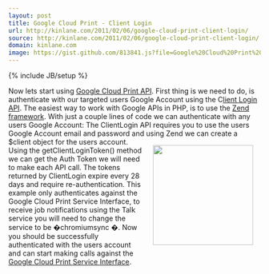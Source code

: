```yaml
---
layout: post
title: Google Cloud Print - Client Login
url: http://kinlane.com/2011/02/06/google-cloud-print-client-login/
source: http://kinlane.com/2011/02/06/google-cloud-print-client-login/
domain: kinlane.com
image: https://gist.github.com/813841.js?file=Google%20Cloud%20Print%20Services%20Interface%20-%20Client%20Login
---
```

{% include JB/setup %}<p><!DOCTYPE html PUBLIC "-//W3C//DTD XHTML 1.0 Transitional//EN"
    "http://www.w3.org/TR/xhtml1/DTD/xhtml1-transitional.dtd">
<html xmlns="http://www.w3.org/1999/xhtml">
  <head>
    <title></title>
  </head>
  <body>
    Now lets start using <a href="http://code.google.com/apis/cloudprint/docs/proxyinterfaces.html" target="_blank">Google Cloud Print API</a>. First thing is we need to do, is authenticate with our
    targeted users Google Account using the C<a href="http://code.google.com/apis/accounts/docs/AuthForInstalledApps.html" target="_blank">lient Login API</a>. The easiest way to work with Google
    APIs in PHP, is to use the <a href="http://framework.zend.com/" target="_blank">Zend framework</a>. With just a couple lines of code we can authenticate with any users Google Account:
    <script src="https://gist.github.com/813841.js?file=Google%20Cloud%20Print%20Services%20Interface%20-%20Client%20Login" type="text/javascript">
</script>The ClientLogin API requires you to use the users Google Account email and password and using Zend we can create a $client object for the users account. <a href="http://www.mimeo.com"
    target="_blank"><img style="padding: 15px;" src="http://kinlane-productions.s3.amazonaws.com/mimeo-logo.jpg" alt="" width="200" align="right" /></a> Using the getClientLoginToken() method we can
    get the Auth Token we will need to make each API call. The tokens returned by ClientLogin expire every 28 days and require re-authentication. This example only authenticates against the Google
    Cloud Print Service Interface, to receive job notifications using the Talk service you will need to change the service to be �chromiumsync �. Now you should be successfully authenticated with the
    users account and can start making calls against the <a href="http://code.google.com/apis/cloudprint/docs/proxyinterfaces.html" target="_blank">Google Cloud Print Service Interface</a>.
  </body>
</html></p>
